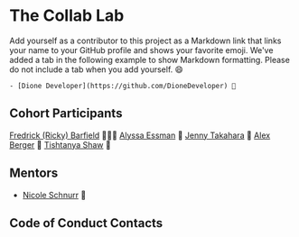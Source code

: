 # The Collab Lab

Add yourself as a contributor to this project as a Markdown link that links your name to your GitHub profile and shows your favorite emoji. We've added a tab in the following example to show Markdown formatting. Please do not include a tab when you add yourself. 😄

    - [Dione Developer](https://github.com/DioneDeveloper) 💅

## Cohort Participants

[Fredrick (Ricky) Barfield](https://github.com/flbarfield) 🧙🏿‍♂️
[Alyssa Essman](https://github.com/arbitrary-berry) 🦚
[Jenny Takahara](https://github.com/jtkabenni) 🦂
[Alex Berger](https://github.com/aberger3647) 🍔
[Tishtanya Shaw](https://github.com/tishshaw) 🐢

## Mentors

- [Nicole Schnurr](https://github.com/DwightTheShark) 🥰

## Code of Conduct Contacts
